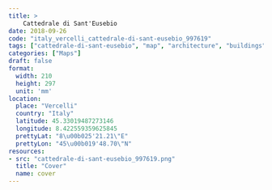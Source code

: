 ```yaml
---
title: > 
    Cattedrale di Sant'Eusebio
date: 2018-09-26
code: "italy_vercelli_cattedrale-di-sant-eusebio_997619"
tags: ["cattedrale-di-sant-eusebio", "map", "architecture", "buildings", "Vercelli", "Italy"]
categories: ["Maps"]
draft: false
format:
  width: 210
  height: 297
  unit: 'mm'
location:
  place: "Vercelli"
  country: "Italy"
  latitude: 45.33019487273146
  longitude: 8.422559359625845
  prettyLat: "8\u00b025'21.21\"E"
  prettyLon: "45\u00b019'48.70\"N"
resources:
- src: "cattedrale-di-sant-eusebio_997619.png"
  title: "Cover"
  name: cover
---
```

